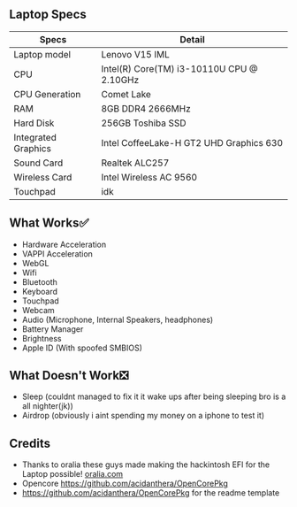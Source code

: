 ## Laptop Specs

| Specs | Detail                                                  |
| ------------------- | ------------------------------------------- |
| Laptop model      | Lenovo V15 IML     |
| CPU           | Intel(R) Core(TM) i3-10110U CPU @ 2.10GHz        |
| CPU Generation           | Comet Lake        |
| RAM              | 8GB DDR4 2666MHz              |
| Hard Disk           | 256GB Toshiba SSD                |
| Integrated Graphics | Intel CoffeeLake-H GT2 UHD Graphics 630                     |
| Sound Card          | Realtek ALC257                             |
| Wireless Card       | Intel Wireless AC 9560                        |
| Touchpad            | idk                               |

## What Works✅
- Hardware Acceleration
- VAPPI Acceleration
- WebGL
- Wifi
- Bluetooth
- Keyboard
- Touchpad
- Webcam
- Audio (Microphone, Internal Speakers, headphones)
- Battery Manager
- Brightness
- Apple ID (With spoofed SMBIOS)

## What Doesn't Work❎
- Sleep (couldnt managed to fix it it wake ups after being sleeping bro is a all nighter(jk))
- Airdrop (obviously i aint spending my money on a iphone to test it)

## Credits
- Thanks to oralia these guys made making the hackintosh EFI for the Laptop possible! [oralia.com](https://olarila.com/)
- Opencore https://github.com/acidanthera/OpenCorePkg
- https://github.com/acidanthera/OpenCorePkg for the readme template

